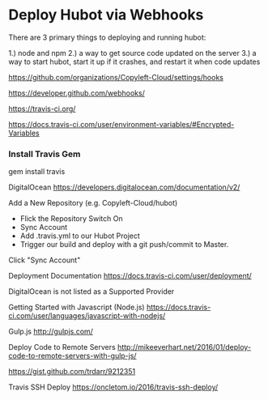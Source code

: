 # Deploy Hubot via Webhooks


There are 3 primary things to deploying and running hubot:

1.) node and npm
2.) a way to get source code updated on the server
3.) a way to start hubot, start it up if it crashes, and restart it when code updates


https://github.com/organizations/Copyleft-Cloud/settings/hooks

https://developer.github.com/webhooks/








https://travis-ci.org/

https://docs.travis-ci.com/user/environment-variables/#Encrypted-Variables
### Install Travis Gem
gem install travis


DigitalOcean
https://developers.digitalocean.com/documentation/v2/



Add a New Repository
(e.g. Copyleft-Cloud/hubot)
- Flick the Repository Switch On
- Sync Account
- Add .travis.yml to our Hubot Project
- Trigger our build and deploy with a git push/commit to Master.


Click "Sync Account"


Deployment Documentation
https://docs.travis-ci.com/user/deployment/

DigitalOcean is not listed as a Supported Provider


Getting Started with Javascript (Node.js)
https://docs.travis-ci.com/user/languages/javascript-with-nodejs/

Gulp.js
http://gulpjs.com/

Deploy Code to Remote Servers
http://mikeeverhart.net/2016/01/deploy-code-to-remote-servers-with-gulp-js/


https://gist.github.com/trdarr/9212351


Travis SSH Deploy
https://oncletom.io/2016/travis-ssh-deploy/
